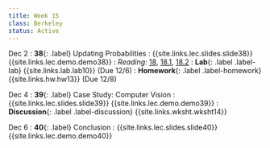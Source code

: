 ```yaml
---
title: Week 15
class: Berkeley
status: Active
---
```


Dec 2
: **38**{: .label} Updating Probabilities
    : {{site.links.lec.slides.slide38}} {{site.links.lec.demo.demo38}}
: _Reading:_ [18](https://inferentialthinking.com/chapters/18/Updating_Predictions.html), [18.1](https://inferentialthinking.com/chapters/18/1/More_Likely_than_Not_Binary_Classifier.html), [18.2](https://inferentialthinking.com/chapters/18/2/Making_Decisions.html)
: **Lab**{: .label .label-lab} {{site.links.lab.lab10}} (Due 12/6)
: **Homework**{: .label .label-homework} {{site.links.hw.hw13}} (Due 12/8)

Dec 4
: **39**{: .label} Case Study: Computer Vision 
    : {{site.links.lec.slides.slide39}} {{site.links.lec.demo.demo39}}
: **Discussion**{: .label .label-discussion} {{site.links.wksht.wksht14}}

Dec 6
: **40**{: .label} Conclusion
  : {{site.links.lec.slides.slide40}} {{site.links.lec.demo.demo40}}